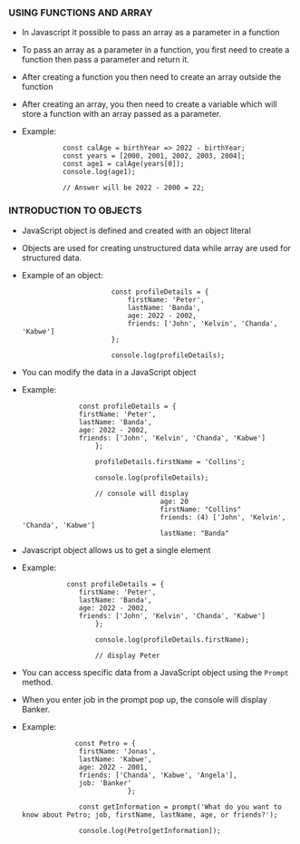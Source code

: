 ### USING FUNCTIONS AND ARRAY

- In Javascript it possible to pass an array as a parameter in a function
- To pass an array as a parameter in a function, you first need to create a function  then pass a parameter and return it.
- After creating a function you then need to create an array outside the function
- After creating an array, you then need to create a variable which will store a function with an array  passed as a parameter.
- Example:

                const calAge = birthYear => 2022 - birthYear;
                const years = [2000, 2001, 2002, 2003, 2004];
                const age1 = calAge(years[0]);
                console.log(age1);

                // Answer will be 2022 - 2000 = 22;

### INTRODUCTION TO OBJECTS 

- JavaScript object is defined and created with an object literal
- Objects are used for creating unstructured data while array are used for structured data.
- Example of an object:

                            const profileDetails = {
                                firstName: 'Peter',
                                lastName: 'Banda',
                                age: 2022 - 2002,
                                friends: ['John', 'Kelvin', 'Chanda', 'Kabwe']
                            };

                            console.log(profileDetails);

- You can modify the data in a JavaScript object
- Example:

                    const profileDetails = {
                    firstName: 'Peter',
                    lastName: 'Banda',
                    age: 2022 - 2002,
                    friends: ['John', 'Kelvin', 'Chanda', 'Kabwe']
                        };

                        profileDetails.firstName = 'Collins';

                        console.log(profileDetails);  

                        // console will display 
                                        age: 20
                                        firstName: "Collins"
                                        friends: (4) ['John', 'Kelvin', 'Chanda', 'Kabwe']
                                        lastName: "Banda"   

- Javascript object allows us to get a single element 
- Example: 

                 const profileDetails = {
                    firstName: 'Peter',
                    lastName: 'Banda',
                    age: 2022 - 2002,
                    friends: ['John', 'Kelvin', 'Chanda', 'Kabwe']
                        };

                        console.log(profileDetails.firstName); 

                        // display Peter

- You can access specific data from a JavaScript object  using the  ```Prompt``` method.
- When you enter job in the prompt pop up, the console will display Banker.
- Example:


                   const Petro = {
                    firstName: 'Jonas',
                    lastName: 'Kabwe',
                    age: 2022 - 2001,
                    friends: ['Chanda', 'Kabwe', 'Angela'],
                    job: 'Banker'
                                };

                    const getInformation = prompt('What do you want to know about Petro; job, firstName, lastName, age, or friends?');

                    console.log(Petro[getInformation]);





                            